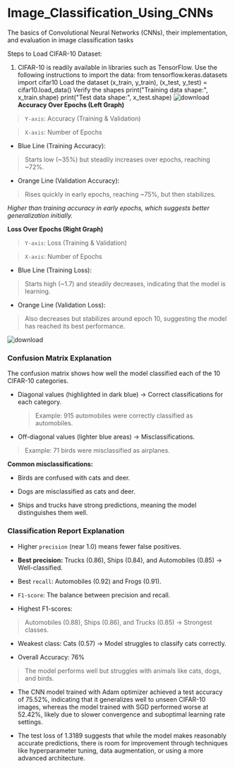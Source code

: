 # Image_Classification_Using_CNNs
The basics of Convolutional Neural Networks  (CNNs), their implementation, and evaluation in image classification tasks

Steps to Load CIFAR-10 Dataset:
 1. CIFAR-10 is readily available in libraries such as TensorFlow. Use the following 
instructions to import the data:
 from tensorflow.keras.datasets import cifar10
 Load the dataset
 (x_train, y_train), (x_test, y_test) = cifar10.load_data()
 Verify the shapes
 print("Training data shape:", x_train.shape)
 print("Test data shape:", x_test.shape)
![download](https://github.com/user-attachments/assets/d0255ac6-d9e8-4ec8-9311-faf575b77a45)
**Accuracy Over Epochs (Left Graph)**

 >`Y-axis`: Accuracy (Training & Validation)

 >`X-axis`: Number of Epochs

* Blue Line (Training Accuracy):

 >Starts low (~35%) but steadily increases over epochs, reaching ~72%.

* Orange Line (Validation Accuracy):

 >Rises quickly in early epochs, reaching ~75%, but then stabilizes.

*Higher than training accuracy in early epochs, which suggests better generalization initially.*

**Loss Over Epochs (Right Graph)**

>`Y-axis`: Loss (Training & Validation)

>`X-axis`: Number of Epochs

* Blue Line (Training Loss):

 >Starts high (~1.7) and steadily decreases, indicating that the model is learning.

* Orange Line (Validation Loss):

 >Also decreases but stabilizes around epoch 10, suggesting the model has reached its best performance.

![download](https://github.com/user-attachments/assets/745f3825-d2fb-4775-b313-3370adfe32e2)
### Confusion Matrix Explanation
The confusion matrix shows how well the model classified each of the 10 CIFAR-10 categories.

* Diagonal values (highlighted in dark blue) → Correct classifications for each
category.

  >Example: 915 automobiles were correctly classified as automobiles.

* Off-diagonal values (lighter blue areas) → Misclassifications.

 >Example: 71 birds were misclassified as airplanes.

**Common misclassifications:**

* Birds are confused with cats and deer.

* Dogs are misclassified as cats and deer.

* Ships and trucks have strong predictions, meaning the model distinguishes them well.

### Classification Report Explanation

* Higher `precision` (near 1.0) means fewer false positives.

* **Best precision:** Trucks (0.86), Ships (0.84), and Automobiles (0.85) → Well-classified.

* Best `recall`: Automobiles (0.92) and Frogs (0.91).

* `F1-score`: The balance between precision and recall.

* Highest F1-scores:

 >Automobiles (0.88), Ships (0.86), and Trucks (0.85) → Strongest classes.

* Weakest class: Cats (0.57) → Model struggles to classify cats correctly.

* Overall Accuracy: 76%

 >The model performs well but struggles with animals like cats, dogs, and birds.

* The CNN model trained with Adam optimizer achieved a test accuracy of 75.52%, indicating that it generalizes well to unseen CIFAR-10 images, whereas the model trained with SGD performed worse at 52.42%, likely due to slower convergence and suboptimal learning rate settings.

* The test loss of 1.3189 suggests that while the model makes reasonably accurate predictions, there is room for improvement through techniques like hyperparameter tuning, data augmentation, or using a more advanced architecture.
